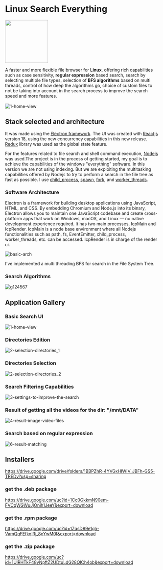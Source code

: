 # Linux Search Everything
<img src="https://user-images.githubusercontent.com/37028825/166054685-9f56c077-52c2-4af1-ba6b-a2e87cde847b.png" height="140"/>

A faster and more flexible file browser for <strong>Linux</strong>, offering rich capabilities such as case sensitivity, <strong>regular expression</strong> based search, search by selecting multiple file types, selection of <strong>BFS algorithms</strong> based on multi threads, control of how deep the algorithms go, choice of custom files to not be taking into account in the search process to improve the search speed and more features.
<br/>
<br/>
![1-home-view](https://user-images.githubusercontent.com/37028825/166050292-9f306649-1593-48b2-96f4-4a1933ccc9b3.png)


## Stack selected and architecture
It was made using the [Electron framework](https://www.electronjs.org/). The UI was created with [Reactjs](https://reactjs.org/) version 18, using the new concurrency capabilities in this new release. [Redux](https://redux.js.org/) library was used as the global state feature.

For the features related to file search and shell command execution, [Nodejs](https://nodejs.org/) was used.The project is in the process of getting started, my goal is to achieve the capabilities of the windows "everything" software. 
In this version we are not using indexing. But we are exploiting the multitasking capabilities offered by Nodejs to try to perform a search in the file tree as fast as possible. I use [child_process](https://nodejs.org/docs/latest-v17.x/api/child_process.html), [spawn](https://nodejs.org/docs/latest-v17.x/api/child_process.html#child_processspawncommand-args-options), [fork](https://nodejs.org/docs/latest-v17.x/api/child_process.html#child_processforkmodulepath-args-options), and [worker_threads](https://nodejs.org/docs/latest-v17.x/api/worker_threads.html).

### Software Architecture
Electron is a framework for building desktop applications using JavaScript, HTML, and CSS. By embedding Chromium and Node.js into its binary, Electron allows you to maintain one JavaScript codebase and create cross-platform apps that work on Windows, macOS, and Linux — no native development experience required.
It has two main processes, IcpMain and IcpRender. IcpMain is a node base environment where all Nodejs functionalities such as path, fs, EventEmitter, child_process, worker_threads, etc. can be accessed.
IcpRender is in charge of the render ui.

![basic-arch](https://user-images.githubusercontent.com/37028825/166067519-6174d01b-6d02-4d9d-a1c1-51d8fb414e00.png)

I've implemented a multi threading BFS for search in the File System Tree.
### Search Algorithms
![g124567](https://user-images.githubusercontent.com/37028825/166061379-3096c3b1-c01e-4392-b04e-a8da534eeaa3.png)

## Application Gallery
### Basic Search UI
![1-home-view](https://user-images.githubusercontent.com/37028825/166068695-f432b357-ecca-4109-ab01-73c2d6b7694e.png)

### Directories Edition 
![2-selection-directories_1](https://user-images.githubusercontent.com/37028825/166068798-168b799e-d04b-412e-b873-88aa6475ba3b.png)

### Directories Selection 
![2-selection-directories_2](https://user-images.githubusercontent.com/37028825/166068914-d7f4e180-fead-476a-b09f-fae90f65068c.png)

### Search Filtering Capabilities 
![3-settings-to-improve-the-search](https://user-images.githubusercontent.com/37028825/166069077-12a5f560-3614-4501-a8cf-350a31549a6e.png)

### Result of getting all the videos for the dir: "/mnt/DATA" 
![4-result-image-video-files](https://user-images.githubusercontent.com/37028825/166069179-63bd13f3-6998-4915-aa35-d64cc0125d5a.png)

### Search based on regular expression
![6-result-matching](https://user-images.githubusercontent.com/37028825/166069379-0f321e48-6916-4a46-b098-65a39937507b.png)


## Installers
<https://drive.google.com/drive/folders/1BBPZhR-4YVGxHIWIV_JBFh-GS5-TREDv?usp=sharing>

### get the .deb package

<https://drive.google.com/uc?id=1Cc0GkkmN90em-FVCqWGWuJjOnih1JeeY&export=download>

### get the .rpm package

<https://drive.google.com/uc?id=1ZqsD89e1gh-VamQqFEfkqlRj_8xYwM0I&export=download>

### get the .zip package

<https://drive.google.com/uc?id=1UlRHTkF48yNpftZ2UDtuLdG28QlCh4ob&export=download>
